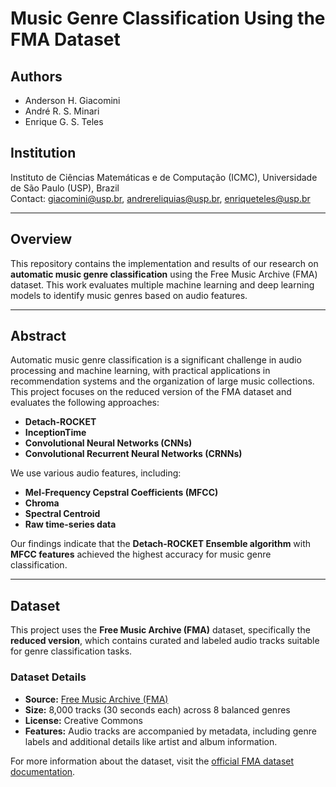 # Music Genre Classification Using the FMA Dataset  

## Authors  
- Anderson H. Giacomini  
- André R. S. Minari  
- Enrique G. S. Teles  

## Institution  
Instituto de Ciências Matemáticas e de Computação (ICMC), Universidade de São Paulo (USP), Brazil  
Contact: [giacomini@usp.br](mailto:giacomini@usp.br), [andrereliquias@usp.br](mailto:andrereliquias@usp.br), [enriqueteles@usp.br](mailto:enriqueteles@usp.br)  

---

## Overview  

This repository contains the implementation and results of our research on **automatic music genre classification** using the Free Music Archive (FMA) dataset. This work evaluates multiple machine learning and deep learning models to identify music genres based on audio features.  

---

## Abstract  

Automatic music genre classification is a significant challenge in audio processing and machine learning, with practical applications in recommendation systems and the organization of large music collections. This project focuses on the reduced version of the FMA dataset and evaluates the following approaches:  

- **Detach-ROCKET**  
- **InceptionTime**  
- **Convolutional Neural Networks (CNNs)**  
- **Convolutional Recurrent Neural Networks (CRNNs)**  

We use various audio features, including:  
- **Mel-Frequency Cepstral Coefficients (MFCC)**  
- **Chroma**  
- **Spectral Centroid**  
- **Raw time-series data**  

Our findings indicate that the **Detach-ROCKET Ensemble algorithm** with **MFCC features** achieved the highest accuracy for music genre classification.  

---

## Dataset  

This project uses the **Free Music Archive (FMA)** dataset, specifically the **reduced version**, which contains curated and labeled audio tracks suitable for genre classification tasks.  

### Dataset Details  
- **Source:** [Free Music Archive (FMA)](https://github.com/mdeff/fma)  
- **Size:** 8,000 tracks (30 seconds each) across 8 balanced genres  
- **License:** Creative Commons  
- **Features:** Audio tracks are accompanied by metadata, including genre labels and additional details like artist and album information.  

For more information about the dataset, visit the [official FMA dataset documentation](https://github.com/mdeff/fma).  
